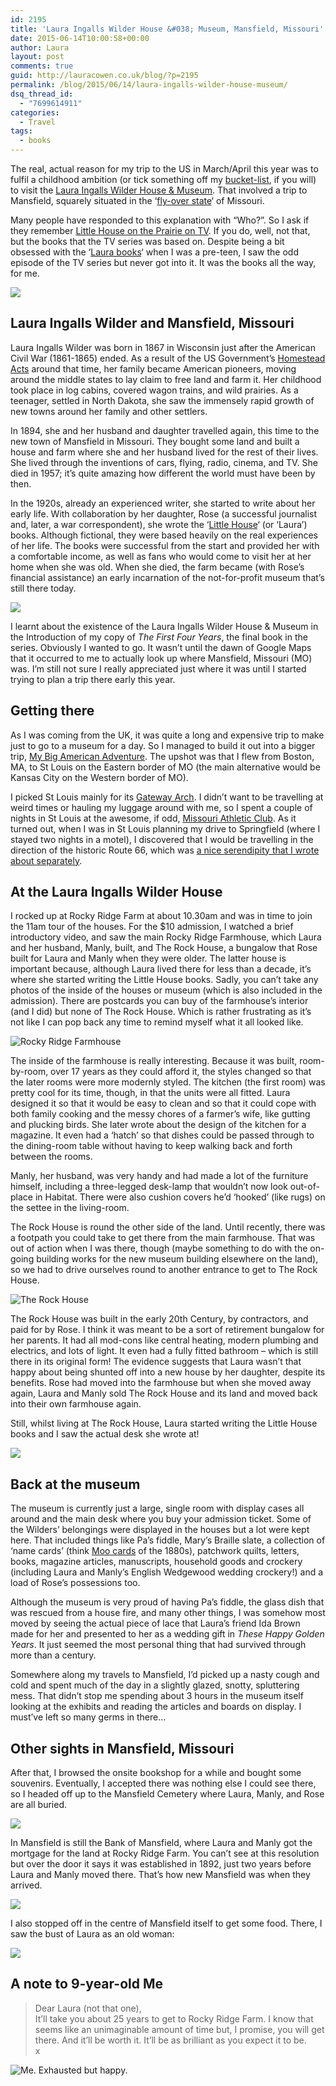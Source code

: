 ```yaml
---
id: 2195
title: 'Laura Ingalls Wilder House &#038; Museum, Mansfield, Missouri'
date: 2015-06-14T10:00:58+00:00
author: Laura
layout: post
comments: true
guid: http://lauracowen.co.uk/blog/?p=2195
permalink: /blog/2015/06/14/laura-ingalls-wilder-house-museum/
dsq_thread_id:
  - "7699614911"
categories:
  - Travel
tags:
  - books
---
```

The real, actual reason for my trip to the US in March/April this year was to fulfil a childhood ambition (or tick something off my [bucket-list](http://www.urbandictionary.com/define.php?term=bucket+list&defid=2749410 " bucket list definition on the Urban Dictionary"), if you will) to visit the [Laura Ingalls Wilder House & Museum](http://www.lauraingallswilderhome.com/ "Laura Ingalls Wilder Home website"). That involved a trip to Mansfield, squarely situated in the &#8216;[fly-over state](http://www.urbandictionary.com/define.php?term=fly-over+state&defid=2367358 "fly-over state definition on the Urban Dictionary")&#8216; of Missouri.

Many people have responded to this explanation with &#8220;Who?&#8221;. So I ask if they remember [Little House on the Prairie on TV](https://en.wikipedia.org/wiki/Little_House_on_the_Prairie_(TV_series) "Little House on the Prairie TV Series on Wikipedia"). If you do, well, not that, but the books that the TV series was based on. Despite being a bit obsessed with the &#8216;[Laura books](http://www.amazon.co.uk/Laura-Ingalls-Wilder/e/B00LZF3FCY "Laura books on Amazon")&#8216; when I was a pre-teen, I saw the odd episode of the TV series but never got into it. It was the books all the way, for me.

![](/assets/uploads/2015/06/DSC00816-e1434225707620.jpg)

## Laura Ingalls Wilder and Mansfield, Missouri

Laura Ingalls Wilder was born in 1867 in Wisconsin just after the American Civil War (1861-1865) ended. As a result of the US Government&#8217;s [Homestead Acts](https://en.wikipedia.org/wiki/Homestead_Acts "Homestead Acts on Wikipedia") around that time, her family became American pioneers, moving around the middle states to lay claim to free land and farm it. Her childhood took place in log cabins, covered wagon trains, and wild prairies. As a teenager, settled in North Dakota, she saw the immensely rapid growth of new towns around her family and other settlers.

In 1894, she and her husband and daughter travelled again, this time to the new town of Mansfield in Missouri. They bought some land and built a house and farm where she and her husband lived for the rest of their lives. She lived through the inventions of cars, flying, radio, cinema, and TV. She died in 1957; it&#8217;s quite amazing how different the world must have been by then.

In the 1920s, already an experienced writer, she started to write about her early life. With collaboration by her daughter, Rose (a successful journalist and, later, a war correspondent), she wrote the &#8216;[Little House](http://www.amazon.co.uk/Laura-Ingalls-Wilder/e/B00LZF3FCY "Laura books on Amazon")&#8216; (or &#8216;Laura&#8217;) books. Although fictional, they were based heavily on the real experiences of her life. The books were successful from the start and provided her with a comfortable income, as well as fans who would come to visit her at her home when she was old. When she died, the farm became (with Rose&#8217;s financial assistance) an early incarnation of the not-for-profit museum that&#8217;s still there today.

![](/assets/uploads/2015/06/DSC_0626_a.jpg) 

I learnt about the existence of the Laura Ingalls Wilder House & Museum in the Introduction of my copy of _The First Four Years_, the final book in the series. Obviously I wanted to go. It wasn&#8217;t until the dawn of Google Maps that it occurred to me to actually look up where Mansfield, Missouri (MO) was. I&#8217;m still not sure I really appreciated just where it was until I started trying to plan a trip there early this year.

## Getting there

As I was coming from the UK, it was quite a long and expensive trip to make just to go to a museum for a day. So I managed to build it out into a bigger trip, [My Big American Adventure](http://mybigamericanadventure.tumblr.com/ "My Big American Adventure on Tumblr"). The upshot was that I flew from Boston, MA, to St Louis on the Eastern border of MO (the main alternative would be Kansas City on the Western border of MO).

I picked St Louis mainly for its [Gateway Arch](https://en.wikipedia.org/wiki/Gateway_Arch "St Louis Gateway Arch"). I didn&#8217;t want to be travelling at weird times or hauling my luggage around with me, so I spent a couple of nights in St Louis at the awesome, if odd, [Missouri Athletic Club](http://www.mac-stl.org/ "Missouri Athletic Club"). As it turned out, when I was in St Louis planning my drive to Springfield (where I stayed two nights in a motel), I discovered that I would be travelling in the direction of the historic Route 66, which was [a nice serendipity that I wrote about separately](http://lauracowen.co.uk/blog/2015/04/30/finding-and-following-historic-route-66-through-missouri/).

## At the Laura Ingalls Wilder House

I rocked up at Rocky Ridge Farm at about 10.30am and was in time to join the 11am tour of the houses. For the $10 admission, I watched a brief introductory video, and saw the main Rocky Ridge Farmhouse, which Laura and her husband, Manly, built, and The Rock House, a bungalow that Rose built for Laura and Manly when they were older. The latter house is important because, although Laura lived there for less than a decade, it&#8217;s where she started writing the Little House books. Sadly, you can&#8217;t take any photos of the inside of the houses or museum (which is also included in the admission). There are postcards you can buy of the farmhouse&#8217;s interior (and I did) but none of The Rock House. Which is rather frustrating as it&#8217;s not like I can pop back any time to remind myself what it all looked like.

![Rocky Ridge Farmhouse](/assets/uploads/2015/06/DSC00842.jpg)

The inside of the farmhouse is really interesting. Because it was built, room-by-room, over 17 years as they could afford it, the styles changed so that the later rooms were more modernly styled. The kitchen (the first room) was pretty cool for its time, though, in that the units were all fitted. Laura designed it so that it would be easy to clean and so that it could cope with both family cooking and the messy chores of a farmer&#8217;s wife, like gutting and plucking birds. She later wrote about the design of the kitchen for a magazine. It even had a &#8216;hatch&#8217; so that dishes could be passed through to the dining-room table without having to keep walking back and forth between the rooms.

Manly, her husband, was very handy and had made a lot of the furniture himself, including a three-legged desk-lamp that wouldn&#8217;t now look out-of-place in Habitat. There were also cushion covers he&#8217;d &#8216;hooked&#8217; (like rugs) on the settee in the living-room.

The Rock House is round the other side of the land. Until recently, there was a footpath you could take to get there from the main farmhouse. That was out of action when I was there, though (maybe something to do with the on-going building works for the new museum building elsewhere on the land), so we had to drive ourselves round to another entrance to get to The Rock House.

![The Rock House](/assets/uploads/2015/06/DSC00827.jpg)

The Rock House was built in the early 20th Century, by contractors, and paid for by Rose. I think it was meant to be a sort of retirement bungalow for her parents. It had all mod-cons like central heating, modern plumbing and electrics, and lots of light. It even had a fully fitted bathroom &#8211; which is still there in its original form! The evidence suggests that Laura wasn&#8217;t that happy about being shunted off into a new house by her daughter, despite its benefits. Rose had moved into the farmhouse but when she moved away again, Laura and Manly sold The Rock House and its land and moved back into their own farmhouse again.

Still, whilst living at The Rock House, Laura started writing the Little House books and I saw the actual desk she wrote at!

![](/assets/uploads/2015/06/DSC_0233_a-e1434232484302.jpg)

## Back at the museum

The museum is currently just a large, single room with display cases all around and the main desk where you buy your admission ticket. Some of the Wilders&#8217; belongings were displayed in the houses but a lot were kept here. That included things like Pa&#8217;s fiddle, Mary&#8217;s Braille slate, a collection of &#8216;name cards&#8217; (think [Moo cards](http://uk.moo.com/products/minicards.html "Moo minicards") of the 1880s), patchwork quilts, letters, books, magazine articles, manuscripts, household goods and crockery (including Laura and Manly&#8217;s English Wedgewood wedding crockery!) and a load of Rose&#8217;s possessions too.

Although the museum is very proud of having Pa&#8217;s fiddle, the glass dish that was rescued from a house fire, and many other things, I was somehow most moved by seeing the actual piece of lace that Laura&#8217;s friend Ida Brown made for her and presented to her as a wedding gift in _These Happy Golden Years_. It just seemed the most personal thing that had survived through more than a century.

Somewhere along my travels to Mansfield, I&#8217;d picked up a nasty cough and cold and spent much of the day in a slightly glazed, snotty, spluttering mess. That didn&#8217;t stop me spending about 3 hours in the museum itself looking at the exhibits and reading the articles and boards on display. I must&#8217;ve left so many germs in there&#8230;

## Other sights in Mansfield, Missouri

After that, I browsed the onsite bookshop for a while and bought some souvenirs. Eventually, I accepted there was nothing else I could see there, so I headed off up to the Mansfield Cemetery where Laura, Manly, and Rose are all buried.

![](/assets/uploads/2015/06/DSC_0241_b.jpg)

In Mansfield is still the Bank of Mansfield, where Laura and Manly got the mortgage for the land at Rocky Ridge Farm. You can&#8217;t see at this resolution but over the door it says it was established in 1892, just two years before Laura and Manly moved there. That&#8217;s how new Mansfield was when they arrived.

![](/assets/uploads/2015/06/DSC_0250_b.jpg)

I also stopped off in the centre of Mansfield itself to get some food. There, I saw the bust of Laura as an old woman:

![](/assets/uploads/2015/06/DSC_0242_b-e1434233850704.jpg)

## A note to 9-year-old Me

> Dear Laura (not that one),  
> It&#8217;ll take you about 25 years to get to Rocky Ridge Farm. I know that seems like an unimaginable amount of time but, I promise, you will get there. And it&#8217;ll be worth it. It&#8217;ll be as brilliant as you expect it to be.  
> x

![Me. Exhausted but happy.](/assets/uploads/2015/06/DSC_0234_a-e1434233609902.jpg)
